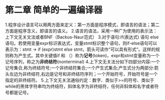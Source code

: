 # 第二章 简单的一遍编译器

1.程序设计语言可以用两方面来定义：第一方面是程序模式，即语言的语法；第二方面是程序含义，即语言的语义。
2.语言的语法，采用一种广为使用的表示法：上下文无关文法或者BNF（Backus-Naur范式）
3.对于语句:if(表达式) 语句 else 语句。若使用变量expr标识表达式，变量stmt标识整个语句，则if-else语句可以表示为：stmt -> if (expr)stmt else stmt，箭头可读作“可以具有形式“。这样的规则称为产生式。其中关键值if 和 （）称为**记号**(token)，expr和stmt变量称为一个记号序列，称之为**非终结符**(nonterminal)
4.上下文无关法分如下四部分内容:一个记号集合,称为终结符号;一个非终结符集合;一个产生式集合;产生式分为两部分:箭头左边为非终结符,右边是记号和非终结符序列；一个开始符号，开始符号是一个指定的非终结符。
5.上下文无关法通俗约定：数字、类似于>=的符号、类似于while的黑体字符串均为终结符，斜体名字为非终结符，任何非斜体和名字或者符号都是记号。
